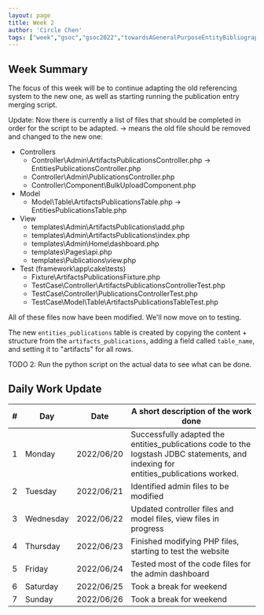 ```yaml
---
layout: page
title: Week 2
author: 'Circle Chen'
tags: ["week","gsoc","gsoc2022","towardsAGeneralPurposeEntityBibliographyLinkingSystem","week#2","eval#1"]
---
```


## Week Summary

The focus of this week will be to continue adapting the old referencing system to the new one, as well as starting running the publication entry merging script.

Update: Now there is currently a list of files that should be completed in order for the script to be adapted. -> means the old file should be removed and changed to the new one:

- Controllers
    - Controller\Admin\ArtifactsPublicationsController.php -> EntitiesPublicationsController.php 
    - Controller\Admin\PublicationsController.php 
    - Controller\Component\BulkUploadComponent.php
- Model
    - Model\Table\ArtifactsPublicationsTable.php -> EntitiesPublicationsTable.php
- View
    - templates\Admin\ArtifactsPublications\add.php 
    - templates\Admin\ArtifactsPublications\index.php 
    - templates\Admin\Home\dashboard.php 
    - templates\Pages\api.php 
    - templates\Publications\view.php 
- Test (framework\app\cake\tests) 
    - Fixture\ArtifactsPublicationsFixture.php
    - TestCase\Controller\ArtifactsPublicationsControllerTest.php
    - TestCase\Controller\PublicationsControllerTest.php
    - TestCase\Model\Table\ArtifactsPublicationsTableTest.php

All of these files now have been modified. We'll now move on to testing.


The new ``entities_publications`` table is created by copying the content + structure from the ``artifacts_publications``, adding a field called ``table_name``, and setting it to "artifacts" for all rows.


TODO 2: Run the python script on the actual data to see what can be done.

## Daily Work Update

|\#|Day|Date|A short description of the work done|  
|---	|---	|---	|---	|  
|1   	| Monday 	|   2022/06/20	| Successfully adapted the entities_publications code to the logstash JDBC statements, and indexing for entities_publications worked.  |  
|2   	| Tuesday  	|   2022/06/21	| Identified admin files to be modified	|  
|3   	| Wednesday |  2022/06/22 	| Updated controller files and model files, view files in progress |  
|4   	| Thursday  |   2022/06/23	| Finished modifying PHP files, starting to test the website|  
|5   	| Friday  	|   2022/06/24	| Tested most of the code files for the admin dashboard |  
|6   	| Saturday  |  2022/06/25	| Took a break for weekend |  
|7   	| Sunday  	|   2022/06/26	| Took a break for weekend |  
